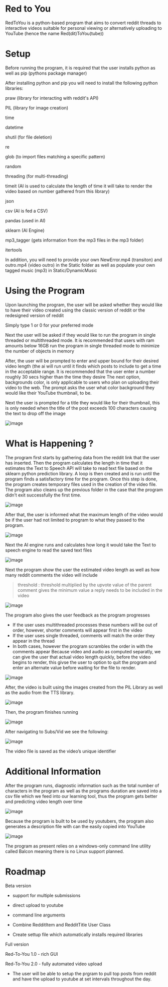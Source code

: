 # Red to You
RedToYou is a python-based program that aims to convert reddit threads to interactive videos suitable for personal viewing or alternatively uploading to YouTube (hence the name Red(dit)ToYou(tube))
# Setup
Before running the program, it is required that the user installs python as well as pip (pythons package manager)

After installing python and pip you will need to install the following python libraries:

praw (library for interacting with reddit's API)

PIL (library for image creation)

time

datetime

shutil (for file deletion)

re

glob (to import files matching a specific pattern)

random

threading (for multi-threading)

timeit (AI is used to calculate the length of time it will take to render the video based on number gathered from this library)

json

csv (AI is fed a CSV)

pandas (used in AI)

sklearn (AI Engine)

mp3_tagger (gets information from the mp3 files in the mp3 folder)

itertools

In addition, you will need to provide your own NewError.mp4 (transiton) and outro.mp4 (video outro) in the Static folder as well as populate your own tagged music (mp3) in Static/DynamicMusic

# Using the Program
Upon launching the program, the user will be asked whether they would like to have their video created using the classic version of reddit or the redesigned version of reddit 

Simply type 1 or 0 for your preferred mode

Next the user will be asked if they would like to run the program in single threaded or multithreaded mode.
It is recommended that users with ram amounts below 16GB run the program in single threaded mode to minimize the number of objects in memory

After, the user will be prompted to enter and upper bound for their desired video length (the ai will run until it finds which posts to include to get a time in the acceptable range. It is recommended that the user enter a number roughly 30 secs higher than the time they desire
The next option, backgrounds color, is only applicable to users who plan on uploading their video to the web. The prompt asks the user what color background they would like their YouTube thumbnail, to be.

Next the user is prompted for a title they would like for their thumbnail, this is only needed when the title of the post exceeds 100 characters causing the text to drop off the image

![image](https://user-images.githubusercontent.com/52978102/110018083-8e82e080-7cec-11eb-9271-f6a2947c119d.png)

# What is Happening ?
The program first starts by gathering data from the reddit link that the user has inserted. Then the program calculates the length in time that it estimates the Text to Speech API will take to read text file based on the sklearn python prediction library. A loop is then created and is run until the program finds a satisfactory time for the program.
Once this step is done, the program creates temporary files used in the creation of the video file. The program also cleans up the previous folder in the case that the program didn’t exit successfully the first time.

![image](https://user-images.githubusercontent.com/52978102/110021874-e7547800-7cf0-11eb-8298-b9d3c16782dd.png)

 
After that, the user is informed what the maximum length of the video would be if the user had not limited to program to what they passed to the program. 

![image](https://user-images.githubusercontent.com/52978102/110021882-ec192c00-7cf0-11eb-9e96-664e2395adba.png)
 
Next the AI engine runs and calculates how long it would take the Text to speech engine to read the saved text files 

![image](https://user-images.githubusercontent.com/52978102/110021909-f3403a00-7cf0-11eb-8b75-0ae2e2877792.png)
 
Next the  program show the user the estimated video length as well as how many reddit comments the video will include
>threshold : threshold multiplied by the upvote value of the parent comment gives the minimum value a reply needs to be included in the video

![image](https://user-images.githubusercontent.com/52978102/110021933-fc310b80-7cf0-11eb-8518-983d5fadee52.png)
 
The program also gives the user feedback as the program progresses
*	If the user uses multithreaded processes these numbers will be out of order, however, shorter comments will appear first in the video
*	If the user uses single threaded, comments will match the order they appear in the thread
*	In both cases, however the program scrambles the order in with the comments appear
Because video and audio as computed separatly, we can give the user that actual video length quickly, before the video begins to render, this givse the user to option to quit the program and enter an alternate value before waiting for the file to render.

![image](https://user-images.githubusercontent.com/52978102/110022026-12d76280-7cf1-11eb-8437-090a3aa0ae7d.png)

After, the video is built using the images created from the PIL Library as well as the audio from the TTS library.

![image](https://user-images.githubusercontent.com/52978102/110022056-19fe7080-7cf1-11eb-8ac5-b574c5d2ef7e.png)
 
Then, the program finishes running

![image](https://user-images.githubusercontent.com/52978102/110022082-1ff45180-7cf1-11eb-8c61-164946bc1d9a.png)

After navigating to Subs/Vid we see the following:

![image](https://user-images.githubusercontent.com/52978102/110022120-297db980-7cf1-11eb-81c2-ecbbdaec3a00.png)

The video file is saved as the video’s unique identifier

# Additional Information 
After the program runs, diagnostic information such as the total number of characters in the program as well as the programs duration are saved into a csv file which we feed into our learning tool, thus the program gets better and predicting video length over time

![image](https://user-images.githubusercontent.com/52978102/110022300-5cc04880-7cf1-11eb-876f-9c0a61cf76ab.png)
 
Because the program is built to be used by youtubers, the program also generates a description file with can the easily copied into YouTube

![image](https://user-images.githubusercontent.com/52978102/110023751-2388d800-7cf3-11eb-9e83-b25024151b13.png)

The program as present relies on a windows-only command line utility called Balcon meaning there is no Linux support planned.
# Roadmap
Beta version 

* support for multiple submissions

* direct upload to youtube

* command line arguments

* Combine RedditItem and RedditTitle User Class

* Create settup file which automatically installs required libraries

Full version

Red-To-You 1.0 - rich GUI

Red-To-You 2.0 - fully automated video upload

* The user will be able to setup the prgram to pull top posts from reddit and have the upload to youtube at set intervals throughout the day.
